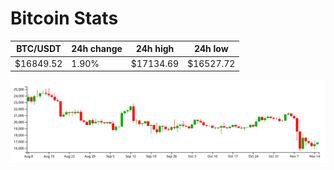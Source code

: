 # Bitcoin Stats

BTC/USDT|24h change|24h high|24h low|
|---|---|---|---|
|$16849.52|1.90%|$17134.69|$16527.72|

<img src="./chart.svg">
